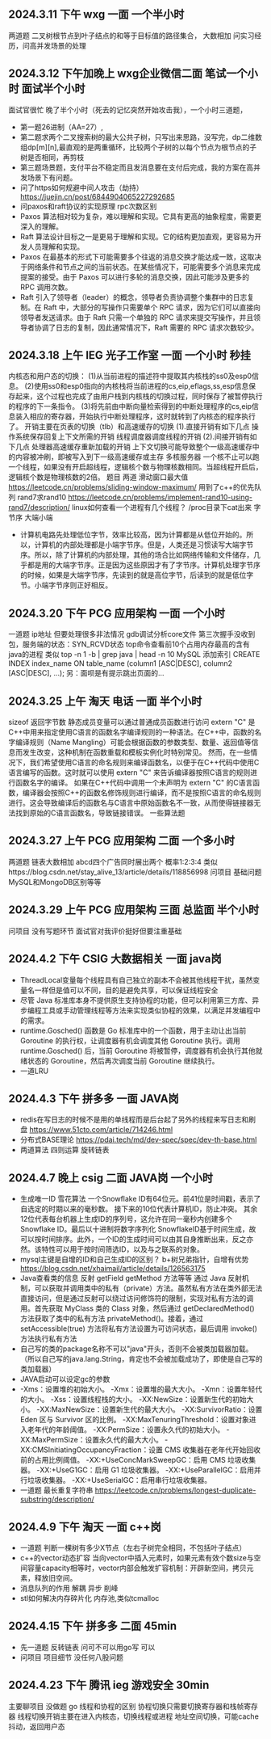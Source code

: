## 2024.3.11 下午 wxg 一面 一个半小时
两道题 二叉树根节点到叶子结点的和等于目标值的路径集合， 大数相加
问实习经历，问高并发场景的处理
## 2024.3.12 下午加晚上 wxg企业微信二面 笔试一个小时 面试半个小时
面试官很忙 晚了半个小时（死去的记忆突然开始攻击我），一个小时三道题，
- 第一题26进制（AA=27）,
- 第二题求两个二叉搜索树的最大公共子树，只写出来思路，没写完，dp二维数组dp[m][n],最直观的是两重循环，比较两个子树的以每个节点为根节点的子树是否相同，再剪枝
- 第三题场景题，支付平台不稳定而且发消息要在支付后完成，我的方案在高并发场景下有问题。
- 问了https如何规避中间人攻击（劫持） https://juejin.cn/post/6844904065227292685
- 问paxos和raft协议的实现原理 rpc次数区别 
- Paxos 算法相对较为复杂，难以理解和实现。它具有更高的抽象程度，需要更深入的理解。
- Raft 算法设计目标之一是更易于理解和实现。它的结构更加直观，更容易为开发人员理解和实现。
- Paxos 在最基本的形式下可能需要多个往返的消息交换才能达成一致，这取决于网络条件和节点之间的当前状态。在某些情况下，可能需要多个消息来完成提案的接受。由于 Paxos 可以进行多轮的消息交换，因此可能涉及更多的 RPC 调用次数。
- Raft 引入了领导者（leader）的概念，领导者负责协调整个集群中的日志复制。在 Raft 中，大部分的写操作只需要单个 RPC 请求，因为它们可以直接向领导者发送请求。由于 Raft 只需一个单独的 RPC 请求来提交写操作，并且领导者协调了日志的复制，因此通常情况下，Raft 需要的 RPC 请求次数较少。
## 2024.3.18 上午 IEG 光子工作室 一面 一个小时 秒挂
内核态和用户态的切换：
(1)从当前进程的描述符中提取其内核栈的ss0及esp0信息。
(2)使用ss0和esp0指向的内核栈将当前进程的cs,eip,eflags,ss,esp信息保存起来，这个过程也完成了由用户栈到内核栈的切换过程，同时保存了被暂停执行的程序的下一条指令。
(3)将先前由中断向量检索得到的中断处理程序的cs,eip信息装入相应的寄存器，开始执行中断处理程序，这时就转到了内核态的程序执行了。
开销主要在页表的切换（tlb）和高速缓存的切换
(1).直接开销有如下几点
操作系统保存回复上下文所需的开销
线程调度器调度线程的开销
(2).间接开销有如下几点
处理器高速缓存重新加载的开销
上下文切换可能导致整个一级高速缓存中的内容被冲刷，即被写入到下一级高速缓存或主存
多核服务器 一个核不止可以跑一个线程，如果没有开启超线程，逻辑核个数与物理核数相同。当超线程开启后，逻辑核个数是物理核数的2倍。
题目 两道
滑动窗口最大值 https://leetcode.cn/problems/sliding-window-maximum/ 用到了c++的优先队列
rand7求rand10  https://leetcode.cn/problems/implement-rand10-using-rand7/description/
linux如何查看一个进程有几个线程？ /proc目录下cat出来
字节序 大端小端 
- 计算机电路先处理低位字节，效率比较高，因为计算都是从低位开始的。所以，计算机的内部处理都是小端字节序。但是，人类还是习惯读写大端字节序。所以，除了计算机的内部处理，其他的场合比如网络传输和文件储存，几乎都是用的大端字节序。正是因为这些原因才有了字节序。计算机处理字节序的时候，如果是大端字节序，先读到的就是高位字节，后读到的就是低位字节。小端字节序则正好相反。
## 2024.3.20 下午 PCG 应用架构 一面 一个小时
一道题 ip地址 但要处理很多非法情况
gdb调试分析core文件
第三次握手没收到包，服务端的状态：SYN_RCVD状态
top命令查看前10个占用内存最高的含有java的进程 类似 top -n 1 -b | grep java | head -n 10
MySQL 添加索引 CREATE INDEX index_name ON table_name (column1 [ASC|DESC], column2 [ASC|DESC], ...);
另：面呗是有提示跳出页面的...
## 2024.3.25 上午 淘天 电话 一面 半个小时
sizeof 返回字节数
静态成员变量可以通过普通成员函数进行访问
extern "C" 是C++中用来指定使用C语言的函数名字编译规则的一种语法。在C++中，函数的名字编译规则（Name Mangling）可能会根据函数的参数类型、数量、返回值等信息而发生改变，这种机制在函数重载和模板实例化时特别常见。
然而，在一些情况下，我们希望使用C语言的命名规则来编译函数名，以便于在C++代码中使用C语言编写的函数。这时就可以使用 extern "C" 来告诉编译器按照C语言的规则进行函数名字的编译。
如果在C++代码中调用一个未声明为 extern "C" 的C语言函数，编译器会按照C++的函数名修饰规则进行编译，而不是按照C语言的命名规则进行。这会导致编译后的函数名与C语言中原始函数名不一致，从而使得链接器无法找到原始的C语言函数名，导致链接错误。
一些算法题
## 2024.3.27 上午 PCG 应用架构 二面 一个多小时
两道题
链表大数相加
abcd四个广告同时展出两个 概率1:2:3:4 类似https://blog.csdn.net/stay_alive_13/article/details/118856998
问项目 基础问题 MySQL和MongoDB区别等等
## 2024.3.29 上午 PCG 应用架构 三面 总监面 半个小时
问项目 没有写题环节 面试官对我评价挺好但要注重基础
## 2024.4.2 下午 CSIG 大数据相关 一面 java岗
- ThreadLocal变量每个线程具有自己独立的副本不会被其他线程干扰，虽然变量名一样但是值可以不同，目的是避免共享，可以保证线程安全
- 尽管 Java 标准库本身不提供原生支持协程的功能，但可以利用第三方库、异步编程工具或手动管理线程等方法来实现类似协程的效果，以满足并发编程中的需求。
- runtime.Gosched() 函数是 Go 标准库中的一个函数，用于主动让出当前 Goroutine 的执行权，让调度器有机会调度其他 Goroutine 执行。调用 runtime.Gosched() 后，当前 Goroutine 将被暂停，调度器有机会执行其他就绪状态的 Goroutine，然后再次调度当前 Goroutine 继续执行。
- 一道LRU
## 2024.4.3 下午 拼多多 一面 JAVA岗
- redis在写日志的时候不是用的单线程而是后台起了另外的线程来写日志和刷盘 https://www.51cto.com/article/714246.html
- 分布式BASE理论 https://pdai.tech/md/dev-spec/spec/dev-th-base.html
- 两道算法 四则运算 旋转链表
## 2024.4.7 晚上 csig 二面 JAVA岗 一个小时
- 生成唯一ID 雪花算法 一个Snowflake ID有64位元。前41位是时间戳，表示了自选定的时期以来的毫秒数。 接下来的10位代表计算机ID，防止冲突。 其余12位代表每台机器上生成ID的序列号，这允许在同一毫秒内创建多个Snowflake ID。最后以十进制将数字序列化 SnowflakeID基于时间生成，故可以按时间排序。此外，一个ID的生成时间可以由其自身推断出来，反之亦然。该特性可以用于按时间筛选ID，以及与之联系的对象。
- mysql主键是自增的ID和自己生成ID的区别？ b+树兄弟指针，自增有优势 https://blog.csdn.net/xhaimail/article/details/126563175
- Java查看类的信息 反射 getField getMethod 方法等等 通过 Java 反射机制，可以获取并调用类中的私有（private）方法。虽然私有方法在类外部无法直接访问，但是通过反射可以绕过访问修饰符的限制，实现对私有方法的调用。首先获取 MyClass 类的 Class 对象，然后通过 getDeclaredMethod() 方法获取了类中的私有方法 privateMethod()。接着，通过 setAccessible(true) 方法将私有方法设置为可访问状态，最后调用 invoke() 方法执行私有方法
- 自己写的类的package名称不可以"java"开头，否则不会被类加载器加载。 （所以自己写的java.lang.String，肯定也不会被加载成功了，即使是自己写的类加载器）
- JAVA启动可以设定gc的参数
- -Xms：设置堆的初始大小。
-Xmx：设置堆的最大大小。
-Xmn：设置年轻代的大小。
-Xss：设置线程栈的大小。
-XX:NewSize：设置新生代的初始大小。
-XX:MaxNewSize：设置新生代的最大大小。
-XX:SurvivorRatio：设置 Eden 区与 Survivor 区的比例。
-XX:MaxTenuringThreshold：设置对象进入老年代的年龄阈值。
-XX:PermSize：设置永久代的初始大小。
-XX:MaxPermSize：设置永久代的最大大小。
-XX:CMSInitiatingOccupancyFraction：设置 CMS 收集器在老年代开始回收前的占用比例阈值。
-XX:+UseConcMarkSweepGC：启用 CMS 垃圾收集器。
-XX:+UseG1GC：启用 G1 垃圾收集器。
-XX:+UseParallelGC：启用并行垃圾收集器。
-XX:+UseSerialGC：启用串行垃圾收集器。
- 一道题 最长重复字符串 https://leetcode.cn/problems/longest-duplicate-substring/description/
## 2024.4.9 下午 淘天 一面 c++岗
- 一道题 判断一棵树有多少X节点（左右子树完全相同，不包括叶子结点）
- c++的vector动态扩容 当向vector中插入元素时，如果元素有效个数size与空间容量capacity相等时，vector内部会触发扩容机制：开辟新空间，拷贝元素，释放旧空间。
- 消息队列的作用  解耦 异步 削峰
- stl如何解决内存碎片化 内存池,类似tcmalloc
## 2024.4.15 下午 拼多多 二面 45min
- 先一道题 反转链表 问可不可以用go写 可以
- 问项目 项目细节 没任何八股问题
## 2024.4.23 下午 腾讯 ieg 游戏安全 30min
主要聊项目 没做题
go 线程和协程的区别 协程切换只需要切换寄存器和栈帧寄存器 线程切换开销主要在进入内核态，切换线程或进程 地址空间切换，可能cache抖动，返回用户态 
